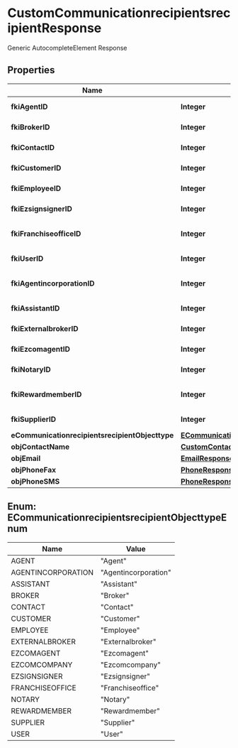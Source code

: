 

# CustomCommunicationrecipientsrecipientResponse

Generic AutocompleteElement Response

## Properties

| Name | Type | Description | Notes |
|------------ | ------------- | ------------- | -------------|
|**fkiAgentID** | **Integer** | The unique ID of the Agent. |  [optional] |
|**fkiBrokerID** | **Integer** | The unique ID of the Broker. |  [optional] |
|**fkiContactID** | **Integer** | The unique ID of the Contact |  [optional] |
|**fkiCustomerID** | **Integer** | The unique ID of the Customer. |  [optional] |
|**fkiEmployeeID** | **Integer** | The unique ID of the Employee. |  [optional] |
|**fkiEzsignsignerID** | **Integer** | The unique ID of the Ezsignsigner |  [optional] |
|**fkiFranchiseofficeID** | **Integer** | The unique ID of the Franchisereoffice |  [optional] |
|**fkiUserID** | **Integer** | The unique ID of the User |  [optional] |
|**fkiAgentincorporationID** | **Integer** | The unique ID of the Agentincorporation. |  [optional] |
|**fkiAssistantID** | **Integer** | The unique ID of the Assistant. |  [optional] |
|**fkiExternalbrokerID** | **Integer** | The unique ID of the Externalbroker. |  [optional] |
|**fkiEzcomagentID** | **Integer** | The unique ID of the Ezcomagent. |  [optional] |
|**fkiNotaryID** | **Integer** | The unique ID of the Notary. |  [optional] |
|**fkiRewardmemberID** | **Integer** | The unique ID of the Rewardmember. |  [optional] |
|**fkiSupplierID** | **Integer** | The unique ID of the Supplier. |  [optional] |
|**eCommunicationrecipientsrecipientObjecttype** | [**ECommunicationrecipientsrecipientObjecttypeEnum**](#ECommunicationrecipientsrecipientObjecttypeEnum) |  |  |
|**objContactName** | [**CustomContactNameResponse**](CustomContactNameResponse.md) |  |  |
|**objEmail** | [**EmailResponseCompound**](EmailResponseCompound.md) |  |  [optional] |
|**objPhoneFax** | [**PhoneResponseCompound**](PhoneResponseCompound.md) |  |  [optional] |
|**objPhoneSMS** | [**PhoneResponseCompound**](PhoneResponseCompound.md) |  |  [optional] |



## Enum: ECommunicationrecipientsrecipientObjecttypeEnum

| Name | Value |
|---- | -----|
| AGENT | &quot;Agent&quot; |
| AGENTINCORPORATION | &quot;Agentincorporation&quot; |
| ASSISTANT | &quot;Assistant&quot; |
| BROKER | &quot;Broker&quot; |
| CONTACT | &quot;Contact&quot; |
| CUSTOMER | &quot;Customer&quot; |
| EMPLOYEE | &quot;Employee&quot; |
| EXTERNALBROKER | &quot;Externalbroker&quot; |
| EZCOMAGENT | &quot;Ezcomagent&quot; |
| EZCOMCOMPANY | &quot;Ezcomcompany&quot; |
| EZSIGNSIGNER | &quot;Ezsignsigner&quot; |
| FRANCHISEOFFICE | &quot;Franchiseoffice&quot; |
| NOTARY | &quot;Notary&quot; |
| REWARDMEMBER | &quot;Rewardmember&quot; |
| SUPPLIER | &quot;Supplier&quot; |
| USER | &quot;User&quot; |




